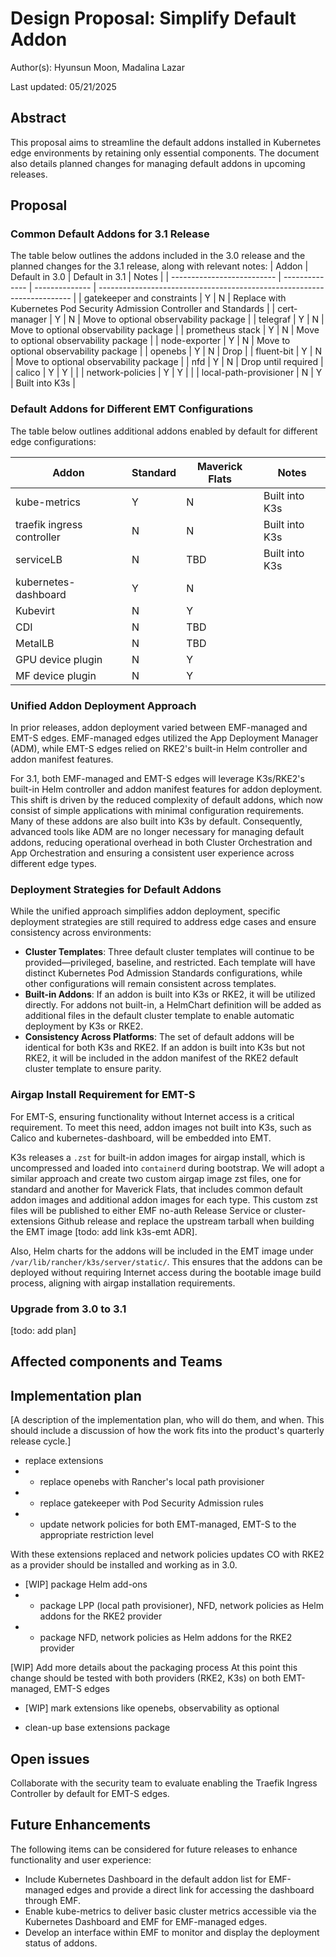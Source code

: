 # Design Proposal: Simplify Default Addon

Author(s): Hyunsun Moon, Madalina Lazar

Last updated: 05/21/2025

## Abstract

This proposal aims to streamline the default addons installed in Kubernetes edge environments by retaining only essential components. The document also details planned changes for managing default addons in upcoming releases.

## Proposal

### Common Default Addons for 3.1 Release
The table below outlines the addons included in the 3.0 release and the planned changes for the 3.1 release, along with relevant notes:
| Addon                      | Default in 3.0 | Default in 3.1 | Notes                                                                   |
| -------------------------- | -------------- | -------------- | ----------------------------------------------------------------------- |
| gatekeeper and constraints | Y              | N              | Replace with Kubernetes Pod Security Admission Controller and Standards |
| cert-manager               | Y              | N              | Move to optional observability package                                  |
| telegraf                   | Y              | N              | Move to optional observability package                                  |
| prometheus stack           | Y              | N              | Move to optional observability package                                  |
| node-exporter              | Y              | N              | Move to optional observability package                                  |
| openebs                    | Y              | N              | Drop                                                                    |
| fluent-bit                 | Y              | N              | Move to optional observability package                                  |
| nfd                        | Y              | N              | Drop until required                                                     |
| calico                     | Y              | Y              |                                                                         |
| network-policies           | Y              | Y              |                                                                         |
| local-path-provisioner     | N              | Y              | Built into K3s                                                          |


### Default Addons for Different EMT Configurations

The table below outlines additional addons enabled by default for different edge configurations:

| Addon                      | Standard | Maverick Flats | Notes          |
| -------------------------- | -------- | -------------- | -------------- |
| kube-metrics               | Y        | N              | Built into K3s |
| traefik ingress controller | N        | N              | Built into K3s |
| serviceLB                  | N        | TBD            | Built into K3s |
| kubernetes-dashboard       | Y        | N              |                |
| Kubevirt                   | N        | Y              |                |
| CDI                        | N        | TBD            |                |
| MetalLB                    | N        | TBD            |                |
| GPU device plugin          | N        | Y              |                |
| MF device plugin           | N        | Y              |                |

### Unified Addon Deployment Approach

In prior releases, addon deployment varied between EMF-managed and EMT-S edges. EMF-managed edges utilized the App Deployment Manager (ADM), while EMT-S edges relied on RKE2's built-in Helm controller and addon manifest features.

For 3.1, both EMF-managed and EMT-S edges will leverage K3s/RKE2's built-in Helm controller and addon manifest features for addon deployment. This shift is driven by the reduced complexity of default addons, which now consist of simple applications with minimal configuration requirements. Many of these addons are also built into K3s by default. Consequently, advanced tools like ADM are no longer necessary for managing default addons, reducing operational overhead in both Cluster Orchestration and App Orchestration and ensuring a consistent user experience across different edge types.

### Deployment Strategies for Default Addons

While the unified approach simplifies addon deployment, specific deployment strategies are still required to address edge cases and ensure consistency across environments:

- **Cluster Templates**: Three default cluster templates will continue to be provided—privileged, baseline, and restricted. Each template will have distinct Kubernetes Pod Admission Standards configurations, while other configurations will remain consistent across templates.
- **Built-in Addons**: If an addon is built into K3s or RKE2, it will be utilized directly. For addons not built-in, a HelmChart definition will be added as additional files in the default cluster template to enable automatic deployment by K3s or RKE2.
- **Consistency Across Platforms**: The set of default addons will be identical for both K3s and RKE2. If an addon is built into K3s but not RKE2, it will be included in the addon manifest of the RKE2 default cluster template to ensure parity.

### Airgap Install Requirement for EMT-S

For EMT-S, ensuring functionality without Internet access is a critical requirement. To meet this need, addon images not built into K3s, such as Calico and kubernetes-dashboard, will be embedded into EMT.

K3s releases a `.zst` for built-in addon images for airgap install, which is uncompressed and loaded into `containerd` during bootstrap. We will adopt a similar approach and create two custom airgap image zst files, one for standard and another for Maverick Flats, that includes common default addon images and additional addon images for each type. This custom zst files will be published to either EMF no-auth Release Service or cluster-extensions Github release and replace the upstream tarball when building the EMT image [todo: add link k3s-emt ADR].

Also, Helm charts for the addons will be included in the EMT image under `/var/lib/rancher/k3s/server/static/`. This ensures that the addons can be deployed without requiring Internet access during the bootable image build process, aligning with airgap installation requirements.

### Upgrade from 3.0 to 3.1

[todo: add plan]

## Affected components and Teams

## Implementation plan

[A description of the implementation plan, who will do them, and when.
This should include a discussion of how the work fits into the product's
quarterly release cycle.]

- replace extensions
- - replace openebs with Rancher's local path provisioner
- - replace gatekeeper with Pod Security Admission rules
- - update network policies for both EMT-managed, EMT-S to the appropriate restriction level

With these extensions replaced and network policies updates CO with RKE2 as a provider should be installed
and working as in 3.0.

- [WIP] package Helm add-ons 
- - package LPP (local path provisioner), NFD, network policies as Helm addons for the RKE2 provider
- - package NFD, network policies as Helm addons for the RKE2 provider

[WIP] Add more details about the packaging process
At this point this change should be tested with both providers (RKE2, K3s) on both EMT-managed, EMT-S edges

- [WIP] mark extensions like openebs, observability as optional

- clean-up base extensions package

## Open issues

Collaborate with the security team to evaluate enabling the Traefik Ingress Controller by default for EMT-S edges.

## Future Enhancements

The following items can be considered for future releases to enhance functionality and user experience:

- Include Kubernetes Dashboard in the default addon list for EMF-managed edges and provide a direct link for accessing the dashboard through EMF.
- Enable kube-metrics to deliver basic cluster metrics accessible via the Kubernetes Dashboard and EMF for EMF-managed edges.
- Develop an interface within EMF to monitor and display the deployment status of addons.
